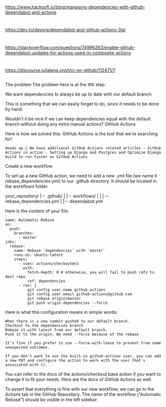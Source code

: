 
##
#
https://www.hacksoft.io/blog/managing-dependencies-with-github-dependabot-and-actions
#
https://dev.to/davorg/dependabot-and-github-actions-3lai
#
https://stackoverflow.com/questions/74996263/enable-github-dependabot-updates-for-actions-used-in-composite-actions
#
https://discourse.julialang.org/t/ci-on-github/112471/7
##



The problem
The problem here is at the 4th step.

We want dependencies to always be up to date with our default branch.

This is something that we can easily forget to do, since it needs to be done by hand.

Wouldn't it be nice if we can keep dependencies equal with the default branch without doing any extra manual actions?
GitHub Actions

Here is how we solved this. GitHub Actions is the tool that we're searching for!

    Heads up 👀 We have additional GitHub Actions related articles - GitHub Actions in action - Setting up Django and Postgres and Optimize Django build to run faster on GitHub Actions

Create a new workflow

To set up a new GitHub action, we need to add a new .yml file (we name it rebase_dependencies.yml) to our .github directory. It should be located in the workflows folder.

your_repository/
|-- .github/
|   |-- workflows/
|   |   | -- rebase_dependencies.yml
|   |-- dependabot.yml

Here is the content of your file:

```
name: Automatic Rebase
on:
  push:
    branches:
      - master
jobs:
  rebase:
    name: Rebase `dependencies` with `master`
    runs-on: ubuntu-latest
    steps:
      - uses: actions/checkout@v3
        with:
          fetch-depth: 0 # otherwise, you will fail to push refs to dest repo
          ref: dependencies
      - run: |
          git config user.name github-actions
          git config user.email github-actions@github.com
          git rebase origin/master
          git push origin dependencies --force
```

Here is what this configuration means in simple words:

    When there is a new commit pushed to our default branch.
    Checkout to the dependencies branch
    Rebase it with latest from our default branch.
    Push it to the origin. We need --force because of the rebase

    It's fine if you prefer to use --force-with-lease to prevent from some unexpected outcomes.

    If you don't want to use the built-in github-actions user, you can add a new PAT and configure the action to work with the user that's associated with it.

You can refer to the docs of the actions/checkout base action if you want to change it to fit your needs. Here are the docs of GitHub Actions as well.

To assert that everything is fine with our new workflow, we can go to the Actions tab in the GitHub Repository. The name of the workflow ("Automatic Rebase") should be visible in the left sidebar:
